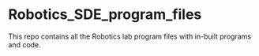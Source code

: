 # Robotics_SDE_program_files
This repo contains all the Robotics lab program files with in-built programs and code. 
